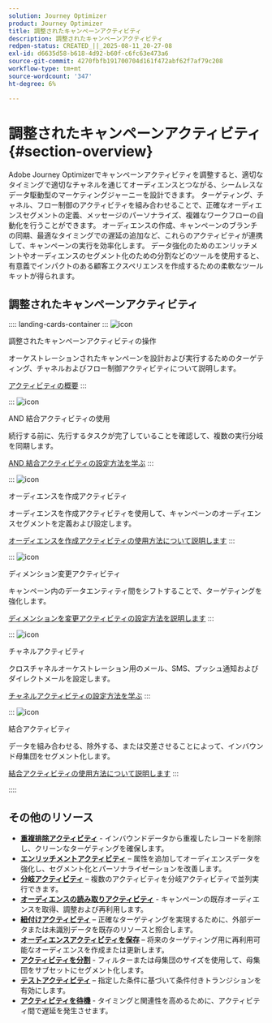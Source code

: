 ```yaml
---
solution: Journey Optimizer
product: Journey Optimizer
title: 調整されたキャンペーンアクティビティ
description: 調整されたキャンペーンアクティビティ
redpen-status: CREATED_||_2025-08-11_20-27-08
exl-id: d6635d58-b618-4d92-b60f-c6fc63e473a6
source-git-commit: 4270fbfb191700704d161f472abf62f7af79c208
workflow-type: tm+mt
source-wordcount: '347'
ht-degree: 6%

---
```


# 調整されたキャンペーンアクティビティ{#section-overview}

Adobe Journey Optimizerでキャンペーンアクティビティを調整すると、適切なタイミングで適切なチャネルを通じてオーディエンスとつながる、シームレスなデータ駆動型のマーケティングジャーニーを設計できます。 ターゲティング、チャネル、フロー制御のアクティビティを組み合わせることで、正確なオーディエンスセグメントの定義、メッセージのパーソナライズ、複雑なワークフローの自動化を行うことができます。 オーディエンスの作成、キャンペーンのブランチの同期、最適なタイミングでの遅延の追加など、これらのアクティビティが連携して、キャンペーンの実行を効率化します。 データ強化のためのエンリッチメントやオーディエンスのセグメント化のための分割などのツールを使用すると、有意義でインパクトのある顧客エクスペリエンスを作成するための柔軟なツールキットが得られます。

## 調整されたキャンペーンアクティビティ

:::: landing-cards-container
:::
![icon](https://cdn.experienceleague.adobe.com/icons/book.svg?lang=ja)

調整されたキャンペーンアクティビティの操作

オーケストレーションされたキャンペーンを設計および実行するためのターゲティング、チャネルおよびフロー制御アクティビティについて説明します。

[アクティビティの概要](../using/orchestrated/activities/about-activities.md)
:::

:::
![icon](https://cdn.experienceleague.adobe.com/icons/code-branch.svg?lang=ja)

AND 結合アクティビティの使用

続行する前に、先行するタスクが完了していることを確認して、複数の実行分岐を同期します。

[AND 結合アクティビティの設定方法を学ぶ](../using/orchestrated/activities/and-join.md)
:::

:::
![icon](https://cdn.experienceleague.adobe.com/icons/bullseye.svg?lang=ja)

オーディエンスを作成アクティビティ

オーディエンスを作成アクティビティを使用して、キャンペーンのオーディエンスセグメントを定義および設定します。

[オーディエンスを作成アクティビティの使用方法について説明します](../using/orchestrated/activities/build-audience.md)
:::

:::
![icon](https://cdn.experienceleague.adobe.com/icons/gear.svg?lang=ja)

ディメンション変更アクティビティ

キャンペーン内のデータエンティティ間をシフトすることで、ターゲティングを強化します。

[ディメンションを変更アクティビティの設定方法を説明します](../using/orchestrated/activities/change-dimension.md)
:::

:::
![icon](https://cdn.experienceleague.adobe.com/icons/list-check.svg?lang=ja)

チャネルアクティビティ

クロスチャネルオーケストレーション用のメール、SMS、プッシュ通知およびダイレクトメールを設定します。

[チャネルアクティビティの設定方法を学ぶ](../using/orchestrated/activities/channels.md)
:::

:::
![icon](https://cdn.experienceleague.adobe.com/icons/puzzle-piece.svg?lang=ja)

結合アクティビティ

データを組み合わせる、除外する、または交差させることによって、インバウンド母集団をセグメント化します。

[結合アクティビティの使用方法について説明します](../using/orchestrated/activities/combine.md)
:::

::::


## その他のリソース

- **[重複排除アクティビティ](../using/orchestrated/activities/deduplication.md)** - インバウンドデータから重複したレコードを削除し、クリーンなターゲティングを確保します。
- **[エンリッチメントアクティビティ](../using/orchestrated/activities/enrichment.md)** – 属性を追加してオーディエンスデータを強化し、セグメント化とパーソナライゼーションを改善します。
- **[分岐アクティビティ](../using/orchestrated/activities/fork.md)** – 複数のアクティビティを分岐アクティビティで並列実行できます。
- **[オーディエンスの読み取りアクティビティ](../using/orchestrated/activities/read-audience.md)** - キャンペーンの既存オーディエンスを取得、調整および再利用します。
- **[紐付けアクティビティ](../using/orchestrated/activities/reconciliation.md)** – 正確なターゲティングを実現するために、外部データまたは未識別データを既存のリソースと照合します。
- **[オーディエンスアクティビティを保存](../using/orchestrated/activities/save-audience.md)** – 将来のターゲティング用に再利用可能なオーディエンスを作成または更新します。
- **[アクティビティを分割](../using/orchestrated/activities/split.md)** - フィルターまたは母集団のサイズを使用して、母集団をサブセットにセグメント化します。
- **[テストアクティビティ](../using/orchestrated/activities/test.md)** – 指定した条件に基づいて条件付きトランジションを有効にします。
- **[アクティビティを待機](../using/orchestrated/activities/wait.md)** - タイミングと関連性を高めるために、アクティビティ間で遅延を発生させます。
